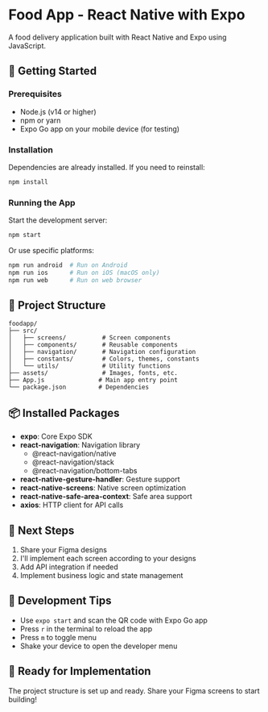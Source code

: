 # Food App - React Native with Expo

A food delivery application built with React Native and Expo using JavaScript.

## 🚀 Getting Started

### Prerequisites
- Node.js (v14 or higher)
- npm or yarn
- Expo Go app on your mobile device (for testing)

### Installation

Dependencies are already installed. If you need to reinstall:
```bash
npm install
```

### Running the App

Start the development server:
```bash
npm start
```

Or use specific platforms:
```bash
npm run android  # Run on Android
npm run ios      # Run on iOS (macOS only)
npm run web      # Run on web browser
```

## 📁 Project Structure

```
foodapp/
├── src/
│   ├── screens/          # Screen components
│   ├── components/       # Reusable components
│   ├── navigation/       # Navigation configuration
│   ├── constants/        # Colors, themes, constants
│   └── utils/            # Utility functions
├── assets/               # Images, fonts, etc.
├── App.js               # Main app entry point
└── package.json         # Dependencies
```

## 📦 Installed Packages

- **expo**: Core Expo SDK
- **react-navigation**: Navigation library
  - @react-navigation/native
  - @react-navigation/stack
  - @react-navigation/bottom-tabs
- **react-native-gesture-handler**: Gesture support
- **react-native-screens**: Native screen optimization
- **react-native-safe-area-context**: Safe area support
- **axios**: HTTP client for API calls

## 🎨 Next Steps

1. Share your Figma designs
2. I'll implement each screen according to your designs
3. Add API integration if needed
4. Implement business logic and state management

## 📱 Development Tips

- Use `expo start` and scan the QR code with Expo Go app
- Press `r` in the terminal to reload the app
- Press `m` to toggle menu
- Shake your device to open the developer menu

## 🤝 Ready for Implementation

The project structure is set up and ready. Share your Figma screens to start building!
